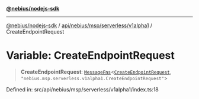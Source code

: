 [**@nebius/nodejs-sdk**](../../../../../../README.md)

---

[@nebius/nodejs-sdk](../../../../../../README.md) / [api/nebius/msp/serverless/v1alpha1](../README.md) / CreateEndpointRequest

# Variable: CreateEndpointRequest

> **CreateEndpointRequest**: [`MessageFns`](../../../../../../runtime/protos/core/interfaces/MessageFns.md)\<[`CreateEndpointRequest`](../interfaces/CreateEndpointRequest.md), `"nebius.msp.serverless.v1alpha1.CreateEndpointRequest"`\>

Defined in: src/api/nebius/msp/serverless/v1alpha1/index.ts:18
